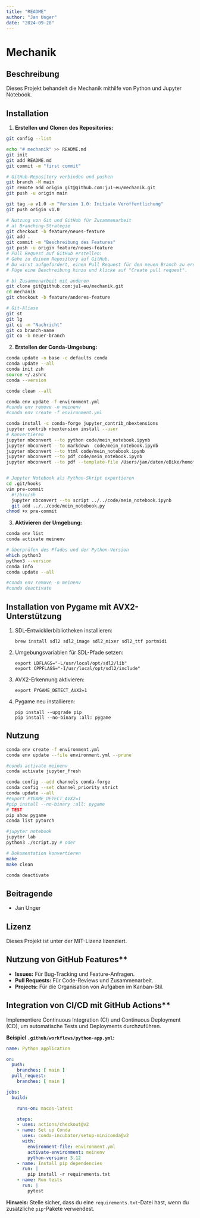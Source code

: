 ```yaml
---
title: "README"
author: "Jan Unger"
date: "2024-09-28"
---
```


# Mechanik

## Beschreibung

Dieses Projekt behandelt die Mechanik mithilfe von Python und Jupyter Notebook.

## Installation

1. **Erstellen und Clonen des Repositories:**

  ```bash
  git config --list

  echo "# mechanik" >> README.md
  git init
  git add README.md
  git commit -m "first commit"

  # GitHub-Repository verbinden und pushen
  git branch -M main
  git remote add origin git@github.com:ju1-eu/mechanik.git
  git push -u origin main

  git tag -a v1.0 -m "Version 1.0: Initiale Veröffentlichung"
  git push origin v1.0

  # Nutzung von Git und GitHub für Zusammenarbeit
  # a) Branching-Strategie
  git checkout -b feature/neues-feature
  git add .
  git commit -m "Beschreibung des Features"
  git push -u origin feature/neues-feature
  # Pull Request auf GitHub erstellen:
  # Gehe zu deinem Repository auf GitHub.
  # Du wirst aufgefordert, einen Pull Request für den neuen Branch zu erstellen. Klicke auf "Compare & pull request".
  # Füge eine Beschreibung hinzu und klicke auf "Create pull request".

  # b) Zusammenarbeit mit anderen
  git clone git@github.com:ju1-eu/mechanik.git
  cd mechanik
  git checkout -b feature/anderes-feature

  # Git-Aliase
  git st
  git lg
  git ci -m "Nachricht"
  git co branch-name
  git co -b neuer-branch
  ```

2. **Erstellen der Conda-Umgebung:**

  ```bash
  conda update -n base -c defaults conda
  conda update --all
  conda init zsh
  source ~/.zshrc
  conda --version

  conda clean --all

  conda env update -f environment.yml
  #conda env remove -n meinenv
  #conda env create -f environment.yml

  conda install -c conda-forge jupyter_contrib_nbextensions
  jupyter contrib nbextension install --user
  # Konvertieren
  jupyter nbconvert --to python code/mein_notebook.ipynb
  jupyter nbconvert --to markdown  code/mein_notebook.ipynb  
  jupyter nbconvert --to html code/mein_notebook.ipynb
  jupyter nbconvert --to pdf code/mein_notebook.ipynb
  jupyter nbconvert --to pdf --template-file /Users/jan/daten/eBike/homofaciens/mechanik/custom_template.tplx code/mein_notebook.ipynb


  # Jupyter Notebook als Python-Skript exportieren
  cd .git/hooks
  vim pre-commit
    #!/bin/sh
    jupyter nbconvert --to script ../../code/mein_notebook.ipynb
    git add ../../code/mein_notebook.py
  chmod +x pre-commit
  ```

3. **Aktivieren der Umgebung:**

  ```bash
  conda env list
  conda activate meinenv

  # Überprüfen des Pfades und der Python-Version
  which python3
  python3 --version
  conda info
  conda update --all

  #conda env remove -n meinenv
  #conda deactivate
  ```

## Installation von Pygame mit AVX2-Unterstützung

1. SDL-Entwicklerbibliotheken installieren:
   ```
   brew install sdl2 sdl2_image sdl2_mixer sdl2_ttf portmidi
   ```

2. Umgebungsvariablen für SDL-Pfade setzen:
   ```
   export LDFLAGS="-L/usr/local/opt/sdl2/lib"
   export CPPFLAGS="-I/usr/local/opt/sdl2/include"
   ```

3. AVX2-Erkennung aktivieren:
   ```
   export PYGAME_DETECT_AVX2=1
   ```

4. Pygame neu installieren:
   ```
   pip install --upgrade pip
   pip install --no-binary :all: pygame
   ```

## Nutzung

```bash
conda env create -f environment.yml
conda env update --file environment.yml --prune

#conda activate meinenv
conda activate jupyter_fresh

conda config --add channels conda-forge
conda config --set channel_priority strict
conda update --all
#export PYGAME_DETECT_AVX2=1
#pip install --no-binary :all: pygame
# TEST
pip show pygame
conda list pytorch

#jupyter notebook
jupyter lab 
python3 ./script.py # oder

# Dokumentation konvertieren
make
make clean

conda deactivate
```

## Beitragende

- Jan Unger

## Lizenz

Dieses Projekt ist unter der MIT-Lizenz lizenziert.


## Nutzung von GitHub Features**

- **Issues:** Für Bug-Tracking und Feature-Anfragen.
- **Pull Requests:** Für Code-Reviews und Zusammenarbeit.
- **Projects:** Für die Organisation von Aufgaben im Kanban-Stil.

## Integration von CI/CD mit GitHub Actions**

Implementiere Continuous Integration (CI) und Continuous Deployment (CD), um automatische Tests und Deployments durchzuführen.

**Beispiel `.github/workflows/python-app.yml`:**

```yaml
name: Python application

on:
  push:
    branches: [ main ]
  pull_request:
    branches: [ main ]

jobs:
  build:

    runs-on: macos-latest

    steps:
    - uses: actions/checkout@v2
    - name: Set up Conda
      uses: conda-incubator/setup-miniconda@v2
      with:
        environment-file: environment.yml
        activate-environment: meinenv
        python-version: 3.12
    - name: Install pip dependencies
      run: |
        pip install -r requirements.txt
    - name: Run tests
      run: |
        pytest
```

**Hinweis:** Stelle sicher, dass du eine `requirements.txt`-Datei hast, wenn du zusätzliche `pip`-Pakete verwendest.
